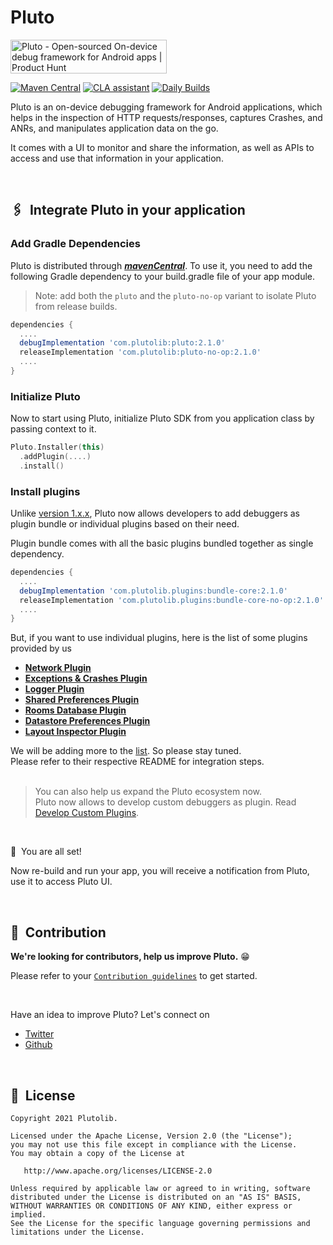 # Pluto
<a href="https://www.producthunt.com/posts/pluto-0265aff1-a022-48a7-bea2-85d33cf1f15a?utm_source=badge-featured&utm_medium=badge&utm_souce=badge-pluto&#0045;0265aff1&#0045;a022&#0045;48a7&#0045;bea2&#0045;85d33cf1f15a" target="_blank"><img src="https://api.producthunt.com/widgets/embed-image/v1/featured.svg?post_id=349545&theme=light" alt="Pluto - Open&#0045;sourced&#0032;On&#0045;device&#0032;debug&#0032;framework&#0032;for&#0032;Android&#0032;apps | Product Hunt" style="width: 250px; height: 54px;" width="250" height="54" /></a>

[![Maven Central](https://maven-badges.herokuapp.com/maven-central/com.plutolib/pluto/badge.svg)](https://maven-badges.herokuapp.com/maven-central/com.plutolib/pluto)
[![CLA assistant](https://cla-assistant.io/readme/badge/plutolib/pluto)](https://cla-assistant.io/plutolib/pluto)
[![Daily Builds](https://github.com/plutolib/pluto/actions/workflows/daily_builds.yml/badge.svg)](https://github.com/plutolib/pluto/actions/workflows/daily_builds.yml)

Pluto is an on-device debugging framework for Android applications, which helps in the inspection of HTTP requests/responses, captures Crashes, and ANRs, and manipulates application data on the go.

It comes with a UI to monitor and share the information, as well as APIs to access and use that information in your application.

<br>

## 🖇 &nbsp;Integrate Pluto in your application



### Add Gradle Dependencies

Pluto is distributed through [***mavenCentral***](https://search.maven.org/artifact/com.plutolib/pluto). To use it, you need to add the following Gradle dependency to your build.gradle file of your app module.

> Note: add both the `pluto` and the `pluto-no-op` variant to isolate Pluto from release builds.
```groovy
dependencies {
  ....
  debugImplementation 'com.plutolib:pluto:2.1.0'
  releaseImplementation 'com.plutolib:pluto-no-op:2.1.0'
  ....
}
```


### Initialize Pluto

Now to start using Pluto, initialize Pluto SDK from you application class by passing context to it.
```kotlin
Pluto.Installer(this)
  .addPlugin(....)
  .install()
```


### Install plugins

Unlike [version 1.x.x](https://github.com/plutolib/pluto/wiki/Integrating-Pluto-1.x.x), Pluto now allows developers to add debuggers as plugin bundle or individual plugins based on their need.

Plugin bundle comes with all the basic plugins bundled together as single dependency.
```groovy
dependencies {
  ....
  debugImplementation 'com.plutolib.plugins:bundle-core:2.1.0'
  releaseImplementation 'com.plutolib.plugins:bundle-core-no-op:2.1.0'
  ....
}
```

But, if you want to use individual plugins, here is the list of some plugins provided by us

- **[Network Plugin](pluto-plugins/plugins/network)**
- **[Exceptions & Crashes Plugin](pluto-plugins/plugins/exceptions)**
- **[Logger Plugin](pluto-plugins/plugins/logger)**
- **[Shared Preferences Plugin](pluto-plugins/plugins/shared-preferences)**
- **[Rooms Database Plugin](pluto-plugins/plugins/rooms-database)**
- **[Datastore Preferences Plugin](pluto-plugins/plugins/datastore)**
- **[Layout Inspector Plugin](pluto-plugins/plugins/layout-inspector)**

We will be adding more to the [list](https://search.maven.org/search?q=com.plutolib.plugins). So please stay tuned.<br>
Please refer to their respective README for integration steps.
<br><br>
> You can also help us expand the Pluto ecosystem now. <br>Pluto now allows to develop custom debuggers as plugin. Read [Develop Custom Plugins](https://github.com/plutolib/pluto/wiki/Develop-Custom-Pluto-Plugins-(Beta)).

<br>

🎉 &nbsp;You are all set!

Now re-build and run your app, you will receive a notification from Pluto, use it to access Pluto UI.

<br>


## 📝 &nbsp;Contribution

**We're looking for contributors, help us improve Pluto.** 😁 

Please refer to your [`Contribution guidelines`](/CONTRIBUTING.md) to get started.

<br>

Have an idea to improve Pluto? Let's connect on 
- [Twitter](https://twitter.com/srtv_prateek)
- [Github](https://github.com/srtvprateek)

<br>


## 📃 &nbsp;License

```
Copyright 2021 Plutolib.

Licensed under the Apache License, Version 2.0 (the "License");
you may not use this file except in compliance with the License.
You may obtain a copy of the License at

   http://www.apache.org/licenses/LICENSE-2.0

Unless required by applicable law or agreed to in writing, software
distributed under the License is distributed on an "AS IS" BASIS,
WITHOUT WARRANTIES OR CONDITIONS OF ANY KIND, either express or implied.
See the License for the specific language governing permissions and
limitations under the License.
```
